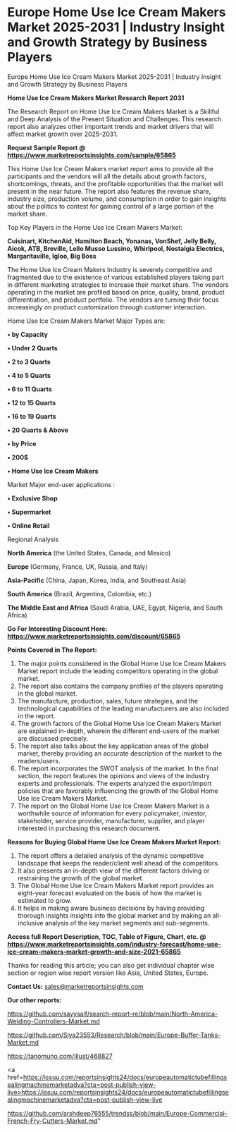 # Europe Home Use Ice Cream Makers Market 2025-2031 | Industry Insight and Growth Strategy by Business Players
Europe Home Use Ice Cream Makers Market 2025-2031 | Industry Insight and Growth Strategy by Business Players

<strong>Home Use Ice Cream Makers Market Research Report 2031</strong>

The Research Report on Home Use Ice Cream Makers Market is a Skillful and Deep Analysis of the Present Situation and Challenges. This research report also analyzes other important trends and market drivers that will affect market growth over 2025-2031.

<strong>Request Sample Report @ <a href=https://www.marketreportsinsights.com/sample/65865>https://www.marketreportsinsights.com/sample/65865</a></strong>

This Home Use Ice Cream Makers market report aims to provide all the participants and the vendors will all the details about growth factors, shortcomings, threats, and the profitable opportunities that the market will present in the near future. The report also features the revenue share, industry size, production volume, and consumption in order to gain insights about the politics to contest for gaining control of a large portion of the market share.

Top Key Players in the Home Use Ice Cream Makers Market:

<strong>Cuisinart, KitchenAid, Hamilton Beach, Yonanas, VonShef, Jelly Belly, Aicok, ATB, Breville, Lello Musso Lussino, Whirlpool, Nostalgia Electrics, Margaritaville, Igloo, Big Boss</strong>

The Home Use Ice Cream Makers Industry is severely competitive and fragmented due to the existence of various established players taking part in different marketing strategies to increase their market share. The vendors operating in the market are profiled based on price, quality, brand, product differentiation, and product portfolio. The vendors are turning their focus increasingly on product customization through customer interaction.

Home Use Ice Cream Makers Market Major Types are:

<strong>• by Capacity

• Under 2 Quarts

• 2 to 3 Quarts

• 4 to 5 Quarts

• 6 to 11 Quarts

• 12 to 15 Quarts

• 16 to 19 Quarts

• 20 Quarts & Above

• by Price

• 200$

• Home Use Ice Cream Makers</strong>

Market Major end-user applications :

<strong>• Exclusive Shop

• Supermarket

• Online Retail</strong>

Regional Analysis

</u><strong><b>North America</b></strong> (the United States, Canada, and Mexico)

<strong><b>Europe </b></strong>(Germany, France, UK, Russia, and Italy)

<strong><b>Asia-Pacific</b></strong> (China, Japan, Korea, India, and Southeast Asia)

<strong><b>South America</b></strong> (Brazil, Argentina, Colombia, etc.)

<strong><b>The Middle East and Africa</b></strong> (Saudi Arabia, UAE, Egypt, Nigeria, and South Africa)

<strong>Go For Interesting Discount Here: <a href=https://www.marketreportsinsights.com/discount/65865>https://www.marketreportsinsights.com/discount/65865</a></strong>

<strong>Points Covered in The Report:</strong>
<ol>
  <li>The major points considered in the Global Home Use Ice Cream Makers Market report include the leading competitors operating in the global market.</li>
  <li>The report also contains the company profiles of the players operating in the global market.</li>
  <li>The manufacture, production, sales, future strategies, and the technological capabilities of the leading manufacturers are also included in the report.</li>
  <li>The growth factors of the Global Home Use Ice Cream Makers Market are explained in-depth, wherein the different end-users of the market are discussed precisely.</li>
  <li>The report also talks about the key application areas of the global market, thereby providing an accurate description of the market to the readers/users.</li>
  <li>The report incorporates the SWOT analysis of the market. In the final section, the report features the opinions and views of the industry experts and professionals. The experts analyzed the export/import policies that are favorably influencing the growth of the Global Home Use Ice Cream Makers Market.</li>
  <li>The report on the Global Home Use Ice Cream Makers Market is a worthwhile source of information for every policymaker, investor, stakeholder, service provider, manufacturer, supplier, and player interested in purchasing this research document.</li>
</ol>
<strong>Reasons for Buying Global Home Use Ice Cream Makers Market Report:</strong>

<ol>
  <li>The report offers a detailed analysis of the dynamic competitive landscape that keeps the reader/client well ahead of the competitors.</li>
  <li>It also presents an in-depth view of the different factors driving or restraining the growth of the global market.</li>
  <li>The Global Home Use Ice Cream Makers Market report provides an eight-year forecast evaluated on the basis of how the market is estimated to grow.</li>
  <li>It helps in making aware business decisions by having providing thorough insights insights into the global market and by making an all-inclusive analysis of the key market segments and sub-segments.</li>
</ol>
<strong>Access full Report Description, TOC, Table of Figure, Chart, etc. @ <a href=https://www.marketreportsinsights.com/industry-forecast/home-use-ice-cream-makers-market-growth-and-size-2021-65865>https://www.marketreportsinsights.com/industry-forecast/home-use-ice-cream-makers-market-growth-and-size-2021-65865</a></strong>


Thanks for reading this article; you can also get individual chapter wise section or region wise report version like Asia, United States, Europe.

<strong>Contact Us:</strong>
sales@marketreportsinsights.com

<strong>Our other reports:</strong>

<a href=https://github.com/sayysaif/search-report-re/blob/main/North-America-Welding-Controllers-Market.md>https://github.com/sayysaif/search-report-re/blob/main/North-America-Welding-Controllers-Market.md</a>

<a href=https://github.com/Siya23553/Research/blob/main/Europe-Buffer-Tanks-Market.md>https://github.com/Siya23553/Research/blob/main/Europe-Buffer-Tanks-Market.md</a>

<a href=https://tanomuno.com/illust/468827>https://tanomuno.com/illust/468827</a>

<a href=https://issuu.com/reportsinsights24/docs/europeautomatictubefillingsealingmachinemarketadva?cta=post-publish-view-live>https://issuu.com/reportsinsights24/docs/europeautomatictubefillingsealingmachinemarketadva?cta=post-publish-view-live</a>

<a href=https://github.com/arshdeep76555/trendss/blob/main/Europe-Commercial-French-Fry-Cutters-Market.md>https://github.com/arshdeep76555/trendss/blob/main/Europe-Commercial-French-Fry-Cutters-Market.md</a>"
